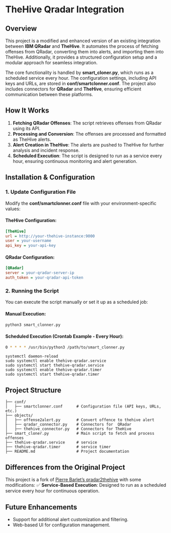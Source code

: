 # **TheHive Qradar Integration**

## **Overview**
This project is a modified and enhanced version of an existing integration between **IBM QRadar** and **TheHive**. It automates the process of fetching offenses from QRadar, converting them into alerts, and importing them into TheHive. Additionally, it provides a structured configuration setup and a modular approach for seamless integration.

The core functionality is handled by **smart_cloner.py**, which runs as a scheduled service every hour. The configuration settings, including API keys and URLs, are stored in **conf/smartclonner.conf**. The project also includes connectors for **QRadar** and **TheHive**, ensuring efficient communication between these platforms.

## **How It Works**
1. **Fetching QRadar Offenses**: The script retrieves offenses from QRadar using its API.
2. **Processing and Conversion**: The offenses are processed and formatted as TheHive alerts.
3. **Alert Creation in TheHive**: The alerts are pushed to TheHive for further analysis and incident response.
4. **Scheduled Execution**: The script is designed to run as a service every hour, ensuring continuous monitoring and alert generation.

## **Installation & Configuration**

### **1. Update Configuration File**
Modify the **conf/smartclonner.conf** file with your environment-specific values:

#### **TheHive Configuration:**
```ini
[TheHive]
url = http://your-thehive-instance:9000
user = your-username
api_key = your-api-key
```

#### **QRadar Configuration:**
```ini
[QRadar]
server = your-qradar-server-ip
auth_token = your-qradar-api-token
```

### **2. Running the Script**
You can execute the script manually or set it up as a scheduled job:

#### **Manual Execution:**
```bash
python3 smart_clonner.py
```

#### **Scheduled Execution (Crontab Example - Every Hour):**
```bash
0 * * * * /usr/bin/python3 /path/to/smart_clonner.py
```

```service
systemctl daemon-reload
sudo systemctl enable thehive-qradar.service
sudo systemctl start thehive-qradar.service
sudo systemctl enable thehive-qradar.timer
sudo systemctl start thehive-qradar.timer
```

## **Project Structure**
```
├── conf/
│   ├── smartclonner.conf      # Configuration file (API keys, URLs, etc.)
├── objects/
│   ├── offense2alert.py       # Convert offence to thehive alert
│   ├── qradar_connector.py    # Connectors for  QRadar
│   ├── thehive_connector.py   # Connectors for TheHive 
├── smart_cloner.py            # Main script to fetch and process offenses
├── thehive-qradar.service     # service
├── thehive-qradar.timer       # service timer
├── README.md                  # Project documentation
```

## **Differences from the Original Project**
This project is a fork of [Pierre Barlet’s qradar2thehive](https://github.com/pierrebarlet/qradar2thehive) with some modifications:
✅ **Service-Based Execution**: Designed to run as a scheduled service every hour for continuous operation.

## **Future Enhancements**
- Support for additional alert customization and filtering.
- Web-based UI for configuration management.


